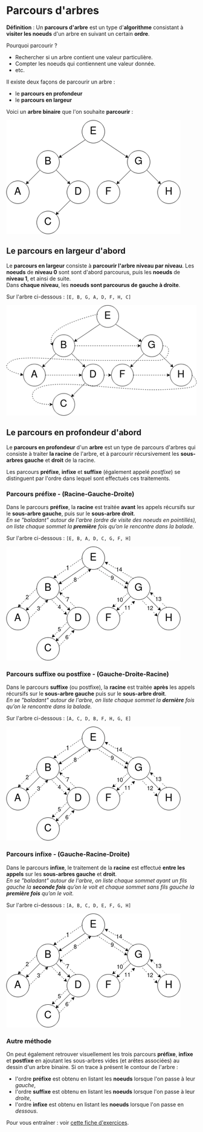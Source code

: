 # Parcours d'arbres

**Définition** : Un **parcours d'arbre** est un type d'**algorithme** consistant à **visiter les noeuds** d'un arbre en suivant un certain **ordre**.

Pourquoi parcourir ?
* Rechercher si un arbre contient une valeur particulière.
* Compter les noeuds qui contiennent une valeur donnée.
* etc.

Il existe deux façons de parcourir un arbre :
* le **parcours en profondeur**
* le **parcours en largeur**

Voici un **arbre binaire** que l'on souhaite **parcourir** :

![images/arbre_parcours_v2.png](images/arbre_parcours_v2.png)

## Le parcours en largeur d'abord

Le **parcours en largeur** consiste à **parcourir l'arbre niveau par niveau**. Les **noeuds** de **niveau 0** sont sont d'abord parcourus, puis les **noeuds** de **niveau 1**, et ainsi de suite.<br />
Dans **chaque niveau**, les **noeuds sont parcourus de gauche à droite**.

Sur l'arbre ci-dessous : `[E, B, G, A, D, F, H, C]`

![images/arbre_parcours_v2.png](images/arbre_parcours_annotel.png)

## Le parcours en profondeur d'abord

Le **parcours en profondeur** d'un **arbre** est un type de parcours d'arbres qui consiste à traiter **la racine** de l'arbre, et à parcourir récursivement les **sous-arbres gauche** et **droit** de la racine.

Les parcours **préfixe**, **infixe** et **suffixe** (également appelé *postfixe*) se distinguent par l'ordre dans lequel sont effectués ces traitements.

### Parcours préfixe - (Racine-Gauche-Droite)

Dans le parcours **préfixe**, la **racine** est traitée **avant** les appels récursifs sur le **sous-arbre gauche**, puis sur le **sous-arbre droit**.<br />
*En se "baladant" autour de l'arbre (ordre de visite des noeuds en pointillés), on liste chaque sommet la **première** fois qu’on le rencontre dans la balade.*

Sur l'arbre ci-dessous : `[E, B, A, D, C, G, F, H]`

![images/arbre_parcours_v2.png](images/arbre_parcours_annote.png)

### Parcours suffixe ou postfixe - (Gauche-Droite-Racine)

Dans le parcours **suffixe** (ou postfixe), la **racine** est traitée **après** les appels récursifs sur le **sous-arbre gauche** puis sur le **sous-arbre droit**.<br />
*En se "baladant" autour de l'arbre, on liste chaque sommet la **dernière** fois qu’on le rencontre dans la balade.*

Sur l'arbre ci-dessous : `[A, C, D, B, F, H, G, E]`

![images/arbre_parcours_v2.png](images/arbre_parcours_annote.png)

### Parcours infixe - (Gauche-Racine-Droite)

Dans le parcours **infixe**, le traitement de la **racine** est effectué **entre les appels** sur les **sous-arbres gauche** et **droit**.<br />
*En se "baladant" autour de l'arbre,  on liste chaque sommet ayant un fils gauche la **seconde fois** qu’on le voit et chaque sommet sans fils gauche la **première fois** qu’on le voit.*

Sur l'arbre ci-dessous : `[A, B, C, D, E, F, G, H]`

![images/arbre_parcours_v2.png](images/arbre_parcours_annote.png)

### Autre méthode

On peut également retrouver visuellement les trois parcours **préfixe**, **infixe** et **postfixe** en ajoutant les sous-arbres vides (et arêtes associées) au dessin d'un arbre binaire. Si on trace à présent le contour de l'arbre :

* l'ordre **préfixe** est obtenu en listant les **noeuds** lorsque l'on passe à leur *gauche*,
* l'ordre **suffixe** est obtenu en listant les **noeuds** lorsque l'on passe à leur *droite*,
* l'ordre **infixe** est obtenu en listant les **noeuds** lorsque l'on passe en *dessous*.

Pour vous entraîner : voir [cette fiche d'exercices](fiche2_parcours.pdf).